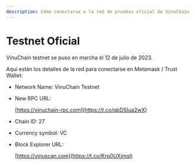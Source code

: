 ```yaml
---
description: Cómo conectarse a la red de pruebas oficial de VinuChain
---
```


# Testnet Oficial

VinuChain testnet se puso en marcha el 12 de julio de 2023.&#x20;

Aquí están los detalles de la red para conectarse en Metamask / Trust Wallet:

* Network Name: VinuChain Testnet
*   New RPC URL:

    [https://vinuchain-rpc.com](https://t.co/qbDSIua2wX)
* Chain ID: 27
* Currency symbol: VC
*   Block Explorer URL:

    [https://vinuscan.com](https://t.co/Krp0UXjmql)

    ​
